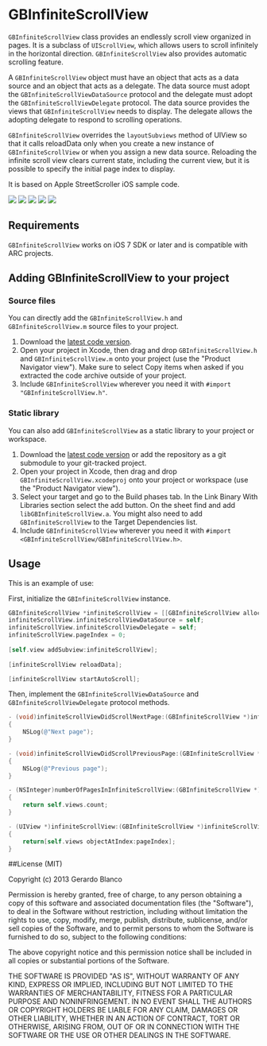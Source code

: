 GBInfiniteScrollView
========================

`GBInfiniteScrollView` class provides an endlessly scroll view organized in pages. It is a subclass of `UIScrollView`, which allows users to scroll infinitely in the horizontal direction. `GBInfiniteScrollView` also provides automatic scrolling feature.

A `GBInfiniteScrollView` object must have an object that acts as a data source and an object that acts as a delegate. The data source must adopt the `GBInfiniteScrollViewDataSource` protocol and the delegate must adopt the `GBInfiniteScrollViewDelegate` protocol. The data source provides the views that `GBInfiniteScrollView` needs to display. The delegate allows the adopting delegate to respond to scrolling operations.

`GBInfiniteScrollView` overrides the `layoutSubviews` method of UIView so that it calls reloadData only when you create a new instance of `GBInfiniteScrollView` or when you assign a new data source. Reloading the infinite scroll view clears current state, including the current view, but it is possible to specify the initial page index to display.

It is based on Apple StreetScroller iOS sample code.

[![](https://dl.dropboxusercontent.com/u/5359105/GBInfiniteScrollView/Launch-thumb.png)](https://dl.dropboxusercontent.com/u/5359105/GBInfiniteScrollView/Launch.png)
[![](https://dl.dropboxusercontent.com/u/5359105/GBInfiniteScrollView/0-thumb.png)](https://dl.dropboxusercontent.com/u/5359105/GBInfiniteScrollView/0.png)
[![](https://dl.dropboxusercontent.com/u/5359105/GBInfiniteScrollView/1-thumb.png)](https://dl.dropboxusercontent.com/u/5359105/GBInfiniteScrollView/1.png)
[![](https://dl.dropboxusercontent.com/u/5359105/GBInfiniteScrollView/2-thumb.png)](https://dl.dropboxusercontent.com/u/5359105/GBInfiniteScrollView/2.png)
[![](https://dl.dropboxusercontent.com/u/5359105/GBInfiniteScrollView/Multitask-thumb.png)](https://dl.dropboxusercontent.com/u/5359105/GBInfiniteScrollView/Multitask.png)

## Requirements

`GBInfiniteScrollView` works on iOS 7 SDK or later and is compatible with ARC projects.

## Adding GBInfiniteScrollView to your project

### Source files

You can directly add the `GBInfiniteScrollView.h` and `GBInfiniteScrollView.m` source files to your project.

1. Download the [latest code version](https://github.com/gblancogarcia/GBInfiniteScrollView/archive/master.zip). 
2. Open your project in Xcode, then drag and drop `GBInfiniteScrollView.h` and `GBInfiniteScrollView.m` onto your project (use the "Product Navigator view"). Make sure to select Copy items when asked if you extracted the code archive outside of your project. 
3. Include `GBInfiniteScrollView` wherever you need it with `#import "GBInfiniteScrollView.h"`.

### Static library

You can also add `GBInfiniteScrollView` as a static library to your project or workspace. 

1. Download the [latest code version](https://github.com/gblancogarcia/GBInfiniteScrollView/archive/master.zip) or add the repository as a git submodule to your git-tracked project. 
2. Open your project in Xcode, then drag and drop `GBInfiniteScrollView.xcodeproj` onto your project or workspace (use the "Product Navigator view"). 
3. Select your target and go to the Build phases tab. In the Link Binary With Libraries section select the add button. On the sheet find and add `libGBInfiniteScrollView.a`. You might also need to add `GBInfiniteScrollView` to the Target Dependencies list. 
4. Include `GBInfiniteScrollView` wherever you need it with `#import <GBInfiniteScrollView/GBInfiniteScrollView.h>`.

## Usage

This is an example of use:

First, initialize the `GBInfiniteScrollView` instance.
```objective-c
GBInfiniteScrollView *infiniteScrollView = [[GBInfiniteScrollView alloc] initWithFrame:self.view.bounds];
infiniteScrollView.infiniteScrollViewDataSource = self;
infiniteScrollView.infiniteScrollViewDelegate = self;
infiniteScrollView.pageIndex = 0;
    
[self.view addSubview:infiniteScrollView];
    
[infiniteScrollView reloadData];

[infiniteScrollView startAutoScroll];

```

Then, implement the `GBInfiniteScrollViewDataSource` and `GBInfiniteScrollViewDelegate` protocol methods.

```objective-c
- (void)infiniteScrollViewDidScrollNextPage:(GBInfiniteScrollView *)infiniteScrollView
{
    NSLog(@"Next page");
}

- (void)infiniteScrollViewDidScrollPreviousPage:(GBInfiniteScrollView *)infiniteScrollView
{
    NSLog(@"Previous page");
}

- (NSInteger)numberOfPagesInInfiniteScrollView:(GBInfiniteScrollView *)infiniteScrollView
{
    return self.views.count;
}

- (UIView *)infiniteScrollView:(GBInfiniteScrollView *)infiniteScrollView viewAtPageIndex:(NSUInteger)pageIndex
{
    return[self.views objectAtIndex:pageIndex];
}

```

##License (MIT)

Copyright (c) 2013 Gerardo Blanco

Permission is hereby granted, free of charge, to any person obtaining a copy of this software and associated documentation files (the "Software"), to deal in the Software without restriction, including without limitation the rights to use, copy, modify, merge, publish, distribute, sublicense, and/or sell copies of the Software, and to permit persons to whom the Software is furnished to do so, subject to the following conditions:

The above copyright notice and this permission notice shall be included in all copies or substantial portions of the Software.

THE SOFTWARE IS PROVIDED "AS IS", WITHOUT WARRANTY OF ANY KIND, EXPRESS OR IMPLIED, INCLUDING BUT NOT LIMITED TO THE WARRANTIES OF MERCHANTABILITY, FITNESS FOR A PARTICULAR PURPOSE AND NONINFRINGEMENT. IN NO EVENT SHALL THE AUTHORS OR COPYRIGHT HOLDERS BE LIABLE FOR ANY CLAIM, DAMAGES OR OTHER LIABILITY, WHETHER IN AN ACTION OF CONTRACT, TORT OR OTHERWISE, ARISING FROM, OUT OF OR IN CONNECTION WITH THE SOFTWARE OR THE USE OR OTHER DEALINGS IN THE SOFTWARE.
